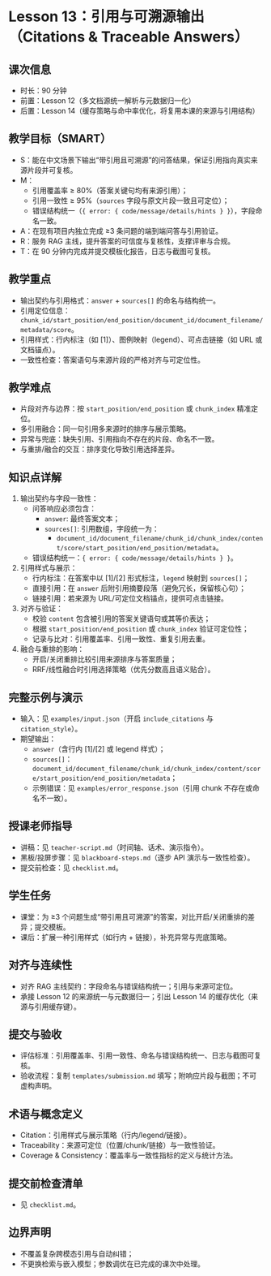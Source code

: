 # Lesson 13：引用与可溯源输出（Citations & Traceable Answers）

## 课次信息
- 时长：90 分钟
- 前置：Lesson 12（多文档源统一解析与元数据归一化）
- 后置：Lesson 14（缓存策略与命中率优化，将复用本课的来源与引用结构）

## 教学目标（SMART）
- S：能在中文场景下输出“带引用且可溯源”的问答结果，保证引用指向真实来源片段并可复核。
- M：
  - 引用覆盖率 ≥ 80%（答案关键句均有来源引用）；
  - 引用一致性 ≥ 95%（`sources` 字段与原文片段一致且可定位）；
  - 错误结构统一（`{ error: { code/message/details/hints } }`），字段命名一致。
- A：在现有项目内独立完成 ≥3 条问题的端到端问答与引用验证。
- R：服务 RAG 主线，提升答案的可信度与复核性，支撑评审与合规。
- T：在 90 分钟内完成并提交模板化报告，日志与截图可复核。

## 教学重点
- 输出契约与引用格式：`answer` + `sources[]` 的命名与结构统一。
- 引用定位信息：`chunk_id/start_position/end_position/document_id/document_filename/metadata/score`。
- 引用样式：行内标注（如 [1]）、图例映射（legend）、可点击链接（如 URL 或文档锚点）。
- 一致性检查：答案语句与来源片段的严格对齐与可定位性。

## 教学难点
- 片段对齐与边界：按 `start_position/end_position` 或 `chunk_index` 精准定位。
- 多引用融合：同一句引用多来源时的排序与展示策略。
- 异常与兜底：缺失引用、引用指向不存在的片段、命名不一致。
- 与重排/融合的交互：排序变化导致引用选择差异。

## 知识点详解
1) 输出契约与字段一致性：
   - 问答响应必须包含：
     - `answer`: 最终答案文本；
     - `sources[]`: 引用数组，字段统一为：
       - `document_id/document_filename/chunk_id/chunk_index/content/score/start_position/end_position/metadata`。
   - 错误结构统一：`{ error: { code/message/details/hints } }`。
2) 引用样式与展示：
   - 行内标注：在答案中以 [1]/[2] 形式标注，`legend` 映射到 `sources[]`；
   - 直接引用：在 `answer` 后附引用摘要段落（避免冗长，保留核心句）；
   - 链接引用：若来源为 URL/可定位文档锚点，提供可点击链接。
3) 对齐与验证：
   - 校验 `content` 包含被引用的答案关键语句或其等价表达；
   - 根据 `start_position/end_position` 或 `chunk_index` 验证可定位性；
   - 记录与比对：引用覆盖率、引用一致性、重复引用去重。
4) 融合与重排的影响：
   - 开启/关闭重排比较引用来源排序与答案质量；
   - RRF/线性融合时引用选择策略（优先分数高且语义贴合）。

## 完整示例与演示
- 输入：见 `examples/input.json`（开启 `include_citations` 与 `citation_style`）。
- 期望输出：
  - `answer`（含行内 [1]/[2] 或 legend 样式）；
  - `sources[]`：`document_id/document_filename/chunk_id/chunk_index/content/score/start_position/end_position/metadata`；
  - 示例错误：见 `examples/error_response.json`（引用 chunk 不存在或命名不一致）。

## 授课老师指导
- 讲稿：见 `teacher-script.md`（时间轴、话术、演示指令）。
- 黑板/投屏步骤：见 `blackboard-steps.md`（逐步 API 演示与一致性检查）。
- 提交前检查：见 `checklist.md`。

## 学生任务
- 课堂：为 ≥3 个问题生成“带引用且可溯源”的答案，对比开启/关闭重排的差异；提交模板。
- 课后：扩展一种引用样式（如行内 + 链接），补充异常与兜底策略。

## 对齐与连续性
- 对齐 RAG 主线契约：字段命名与错误结构统一；引用与来源可定位。
- 承接 Lesson 12 的来源统一与元数据归一；引出 Lesson 14 的缓存优化（来源与引用缓存键）。

## 提交与验收
- 评估标准：引用覆盖率、引用一致性、命名与错误结构统一、日志与截图可复核。
- 验收流程：复制 `templates/submission.md` 填写；附响应片段与截图；不可虚构声明。

## 术语与概念定义
- Citation：引用样式与展示策略（行内/legend/链接）。
- Traceability：来源可定位（位置/chunk/链接）与一致性验证。
- Coverage & Consistency：覆盖率与一致性指标的定义与统计方法。

## 提交前检查清单
- 见 `checklist.md`。

## 边界声明
- 不覆盖复杂跨模态引用与自动纠错；
- 不更换检索与嵌入模型；参数调优在已完成的课次中处理。
